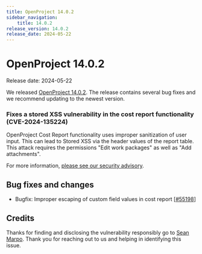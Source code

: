```yaml
---
title: OpenProject 14.0.2
sidebar_navigation:
    title: 14.0.2
release_version: 14.0.2
release_date: 2024-05-22
---
```


# OpenProject 14.0.2

Release date: 2024-05-22

We released [OpenProject 14.0.2](https://community.openproject.org/versions/2057).
The release contains several bug fixes and we recommend updating to the newest version.

### Fixes a stored XSS vulnerability in the cost report functionality (CVE-2024-135224)
OpenProject Cost Report functionality uses improper sanitization of user input. This can lead to Stored XSS via the header values of the report table. This attack requires the permissions "Edit work packages" as well as "Add attachments".

For more information, [please see our security advisory](https://github.com/opf/openproject/security/advisories/GHSA-h26c-j8wg-frjc).

<!--more-->

## Bug fixes and changes

<!-- Warning: Anything within the below lines will be automatically removed by the release script -->
<!-- BEGIN AUTOMATED SECTION -->

- Bugfix: Improper escaping of custom field values in cost report \[[#55198](https://community.openproject.org/wp/55198)\]

<!-- END AUTOMATED SECTION -->
<!-- Warning: Anything above this line will be automatically removed by the release script -->

## Credits

Thanks for finding and disclosing the vulnerability responsibly go to [Sean Marpo](https://github.com/seanmarpo). Thank you for reaching out to us and helping in identifying this issue.

